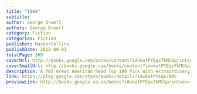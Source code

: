 ```yaml
---
title: "1984"
subtitle: 
author: George Orwell
authors: George Orwell
category: Fiction
categories: Fiction
publisher: HarperCollins
publishDate: 2013-09-03
totalPage: 309
coverUrl: http://books.google.com/books/content?id=kotPYEqx7kMC&printsec=frontcover&img=1&zoom=1&edge=curl&source=gbs_api
coverSmallUrl: http://books.google.com/books/content?id=kotPYEqx7kMC&printsec=frontcover&img=1&zoom=5&edge=curl&source=gbs_api
description: A PBS Great American Read Top 100 Pick With extraordinary relevance and renewed popularity, George Orwell’s 1984 takes on new life in this edition. “Orwell saw, to his credit, that the act of falsifying reality is only secondarily a way of changing perceptions. It is, above all, a way of asserting power.”—The New Yorker In 1984, London is a grim city in the totalitarian state of Oceania where Big Brother is always watching you and the Thought Police can practically read your mind. Winston Smith is a man in grave danger for the simple reason that his memory still functions. Drawn into a forbidden love affair, Winston finds the courage to join a secret revolutionary organization called The Brotherhood, dedicated to the destruction of the Party. Together with his beloved Julia, he hazards his life in a deadly match against the powers that be. Lionel Trilling said of Orwell’s masterpiece, “1984 is a profound, terrifying, and wholly fascinating book. It is a fantasy of the political future, and like any such fantasy, serves its author as a magnifying device for an examination of the present.” Though the year 1984 now exists in the past, Orwell’s novel remains an urgent call for the individual willing to speak truth to power.
link: https://play.google.com/store/books/details?id=kotPYEqx7kMC
previewLink: http://books.google.co.uk/books?id=kotPYEqx7kMC&printsec=frontcover&dq=9780008322069&hl=&as_pt=BOOKS&cd=4&source=gbs_api
---
```


